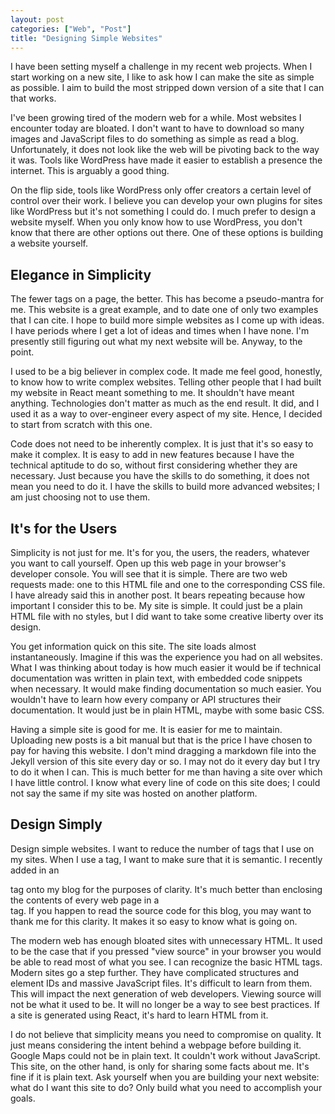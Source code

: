 ```yaml
---
layout: post
categories: ["Web", "Post"]
title: "Designing Simple Websites"
---
```


I have been setting myself a challenge in my recent web projects. When I start working on a new site, I like to ask how I can make the site as simple as possible. I aim to build the most stripped down version of a site that I can that works.

I've been growing tired of the modern web for a while. Most websites I encounter today are bloated. I don't want to have to download so many images and JavaScript files to do something as simple as read a blog. Unfortunately, it does not look like the web will be pivoting back to the way it was. Tools like WordPress have made it easier to establish a presence the internet. This is arguably a good thing.

On the flip side, tools like WordPress only offer creators a certain level of control over their work. I believe you can develop your own plugins for sites like WordPress but it's not something I could do. I much prefer to design a website myself. When you only know how to use WordPress, you don't know that there are other options out there. One of these options is building a website yourself.

## Elegance in Simplicity

The fewer tags on a page, the better. This has become a pseudo-mantra for me. This website is a great example, and to date one of only two examples that I can cite. I hope to build more simple websites as I come up with ideas. I have periods where I get a lot of ideas and times when I have none. I'm presently still figuring out what my next website will be. Anyway, to the point.

I used to be a big believer in complex code. It made me feel good, honestly, to know how to write complex websites. Telling other people that I had built my website in React meant something to me. It shouldn't have meant anything. Technologies don't matter as much as the end result. It did, and I used it as a way to over-engineer every aspect of my site. Hence, I decided to start from scratch with this one.

Code does not need to be inherently complex. It is just that it's so easy to make it complex. It is easy to add in new features because I have the technical aptitude to do so, without first considering whether they are necessary. Just because you have the skills to do something, it does not mean you need to do it. I have the skills to build more advanced websites; I am just choosing not to use them.

## It's for the Users

Simplicity is not just for me. It's for you, the users, the readers, whatever you want to call yourself. Open up this web page in your browser's developer console. You will see that it is simple. There are two web requests made: one to this HTML file and one to the corresponding CSS file. I have already said this in another post. It bears repeating because how important I consider this to be. My site is simple. It could just be a plain HTML file with no styles, but I did want to take some creative liberty over its design.

You get information quick on this site. The site loads almost instantaneously. Imagine if this was the experience you had on all websites. What I was thinking about today is how much easier it would be if technical documentation was written in plain text, with embedded code snippets when necessary. It would make finding documentation so much easier. You wouldn't have to learn how every company or API structures their documentation. It would just be in plain HTML, maybe with some basic CSS.

Having a simple site is good for me. It is easier for me to maintain. Uploading new posts is a bit manual but that is the price I have chosen to pay for having this website. I don't mind dragging a markdown file into the Jekyll version of this site every day or so. I may not do it every day but I try to do it when I can. This is much better for me than having a site over which I have little control. I know what every line of code on this site does; I could not say the same if my site was hosted on another platform.

## Design Simply

Design simple websites. I want to reduce the number of tags that I use on my sites. When I use a tag, I want to make sure that it is semantic. I recently added in an <article> tag onto my blog for the purposes of clarity. It's much better than enclosing the contents of every web page in a <div> tag. If you happen to read the source code for this blog, you may want to thank me for this clarity. It makes it so easy to know what is going on.

The modern web has enough bloated sites with unnecessary HTML. It used to be the case that if you pressed "view source" in your browser you would be able to read most of what you see. I can recognize the basic HTML tags. Modern sites go a step further. They have complicated structures and element IDs and massive JavaScript files. It's difficult to learn from them. This will impact the next generation of web developers. Viewing source will not be what it used to be. It will no longer be a way to see best practices. If a site is generated using React, it's hard to learn HTML from it.

I do not believe that simplicity means you need to compromise on quality. It just means considering the intent behind a webpage before building it. Google Maps could not be in plain text. It couldn't work without JavaScript. This site, on the other hand, is only for sharing some facts about me. It's fine if it is plain text. Ask yourself when you are building your next website: what do I want this site to do? Only build what you need to accomplish your goals.